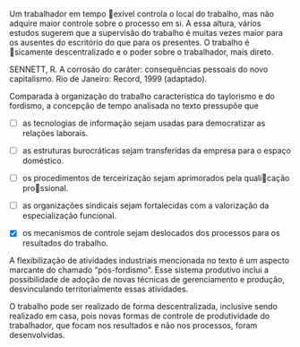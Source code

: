 

Um trabalhador em tempo exível controla o local do trabalho, mas não adquire maior controle sobre o processo em si. A essa altura, vários estudos sugerem que a supervisão do trabalho é muitas vezes maior para os ausentes do escritório do que para os presentes. O trabalho é sicamente descentralizado e o poder sobre o trabalhador, mais direto.

SENNETT, R. A corrosão do caráter: consequências pessoais do novo capitalismo. Rio de Janeiro: Record, 1999 (adaptado).

Comparada à organização do trabalho característica do taylorismo e do fordismo, a concepção de tempo analisada no texto pressupõe que



- [ ] as tecnologias de informação sejam usadas para democratizar as relações laborais.
- [ ] as estruturas burocráticas sejam transferidas da empresa para o espaço doméstico.
- [ ] os procedimentos de terceirização sejam aprimorados pela qualicação prossional.
- [ ] as organizações sindicais sejam fortalecidas com a valorização da especialização funcional.
- [x] os mecanismos de controle sejam deslocados dos processos para os resultados do trabalho.


A flexibilização de atividades industriais mencionada no texto é um aspecto marcante do chamado “pós-fordismo”. Esse sistema produtivo inclui a possibilidade de adoção de novas técnicas de gerenciamento e produção, desvinculando territorialmente essas atividades.

O trabalho pode ser realizado de forma descentralizada, inclusive sendo realizado em casa, pois novas formas de controle de produtividade do trabalhador, que focam nos resultados e não nos processos, foram desenvolvidas.
